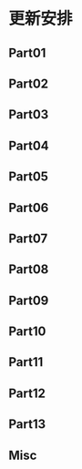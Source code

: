 # 更新安排

## Part01

## Part02 

## Part03

## Part04 

## Part05

## Part06 

## Part07

## Part08 

## Part09

## Part10 

## Part11

## Part12 

## Part13

## Misc 